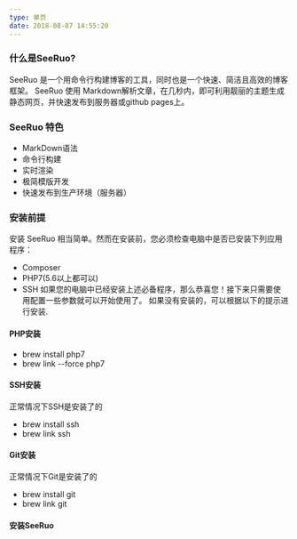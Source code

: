 ```yaml
---
type: 单页
date: 2018-08-07 14:55:20
---
```

### 什么是SeeRuo?
SeeRuo 是一个用命令行构建博客的工具，同时也是一个快速、简洁且高效的博客框架。 SeeRuo 使用 Markdown解析文章，在几秒内，即可利用靓丽的主题生成静态网页，并快速发布到服务器或github pages上。

### SeeRuo 特色
- MarkDown语法
- 命令行构建
- 实时渲染
- 极简模版开发
- 快速发布到生产环境（服务器）

### 安装前提
安装 SeeRuo 相当简单。然而在安装前，您必须检查电脑中是否已安装下列应用程序：
- Composer
- PHP7(5.6以上都可以)
- SSH
如果您的电脑中已经安装上述必备程序，那么恭喜您！接下来只需要使用配置一些参数就可以开始使用了。
如果没有安装的，可以根据以下的提示进行安装.

#### PHP安装
- brew install php7
- brew link --force php7

#### SSH安装
正常情况下SSH是安装了的
- brew install ssh
- brew link ssh

#### Git安装
正常情况下Git是安装了的
- brew install git
- brew link git

#### 安装SeeRuo
